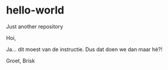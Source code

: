 # hello-world
Just another repository

Hoi,

Ja... dit moest van de instructie. Dus dat doen we dan maar hè?!

Groet, Brisk
